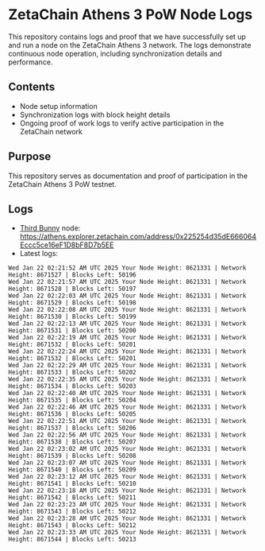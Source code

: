 # ZetaChain Athens 3 PoW Node Logs
This repository contains logs and proof that we have successfully set up and run a node on the ZetaChain Athens 3 network. The logs demonstrate continuous node operation, including synchronization details and performance.

## Contents
- Node setup information
- Synchronization logs with block height details
- Ongoing proof of work logs to verify active participation in the ZetaChain network

## Purpose
This repository serves as documentation and proof of participation in the ZetaChain Athens 3 PoW testnet.

## Logs

- [Third Bunny](https://thirdbunny.xyz/) node: https://athens.explorer.zetachain.com/address/0x225254d35dE666064Eccc5ce16eF1D8bF8D7b5EE
- Latest logs:
```
Wed Jan 22 02:21:52 AM UTC 2025 Your Node Height: 8621331 | Network Height: 8671527 | Blocks Left: 50196
Wed Jan 22 02:21:57 AM UTC 2025 Your Node Height: 8621331 | Network Height: 8671528 | Blocks Left: 50197
Wed Jan 22 02:22:03 AM UTC 2025 Your Node Height: 8621331 | Network Height: 8671529 | Blocks Left: 50198
Wed Jan 22 02:22:08 AM UTC 2025 Your Node Height: 8621331 | Network Height: 8671530 | Blocks Left: 50199
Wed Jan 22 02:22:13 AM UTC 2025 Your Node Height: 8621331 | Network Height: 8671531 | Blocks Left: 50200
Wed Jan 22 02:22:19 AM UTC 2025 Your Node Height: 8621331 | Network Height: 8671532 | Blocks Left: 50201
Wed Jan 22 02:22:24 AM UTC 2025 Your Node Height: 8621331 | Network Height: 8671532 | Blocks Left: 50201
Wed Jan 22 02:22:29 AM UTC 2025 Your Node Height: 8621331 | Network Height: 8671533 | Blocks Left: 50202
Wed Jan 22 02:22:35 AM UTC 2025 Your Node Height: 8621331 | Network Height: 8671534 | Blocks Left: 50203
Wed Jan 22 02:22:40 AM UTC 2025 Your Node Height: 8621331 | Network Height: 8671535 | Blocks Left: 50204
Wed Jan 22 02:22:46 AM UTC 2025 Your Node Height: 8621331 | Network Height: 8671536 | Blocks Left: 50205
Wed Jan 22 02:22:51 AM UTC 2025 Your Node Height: 8621331 | Network Height: 8671537 | Blocks Left: 50206
Wed Jan 22 02:22:56 AM UTC 2025 Your Node Height: 8621331 | Network Height: 8671538 | Blocks Left: 50207
Wed Jan 22 02:23:02 AM UTC 2025 Your Node Height: 8621331 | Network Height: 8671539 | Blocks Left: 50208
Wed Jan 22 02:23:07 AM UTC 2025 Your Node Height: 8621331 | Network Height: 8671540 | Blocks Left: 50209
Wed Jan 22 02:23:12 AM UTC 2025 Your Node Height: 8621331 | Network Height: 8671541 | Blocks Left: 50210
Wed Jan 22 02:23:18 AM UTC 2025 Your Node Height: 8621331 | Network Height: 8671542 | Blocks Left: 50211
Wed Jan 22 02:23:23 AM UTC 2025 Your Node Height: 8621331 | Network Height: 8671543 | Blocks Left: 50212
Wed Jan 22 02:23:28 AM UTC 2025 Your Node Height: 8621331 | Network Height: 8671543 | Blocks Left: 50212
Wed Jan 22 02:23:33 AM UTC 2025 Your Node Height: 8621331 | Network Height: 8671544 | Blocks Left: 50213
```
